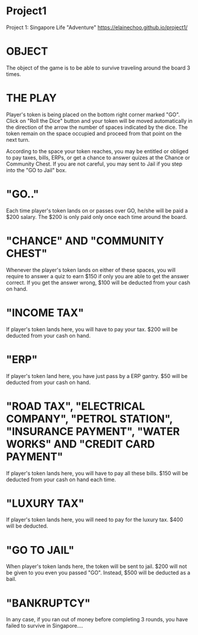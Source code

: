 # Project1
Project 1: Singapore Life "Adventure"
https://elainechoo.github.io/project1/

# OBJECT
The object of the game is to be able to survive traveling around the board 3 times.


# THE PLAY
Player's token is being placed on the bottom right corner marked "GO". Click on "Roll the Dice" button and your token will be moved automatically in the direction of the arrow the number of spaces indicated by the dice. The token remain on the space occupied and proceed from that point on the next turn.

According to the space your token reaches, you may be entitled or obliged to pay taxes, bills, ERPs, or get a chance to answer quizes at the Chance or Community Chest. If you are not careful, you may sent to Jail if you step into the "GO to Jail" box.


# "GO.."
Each time player's token lands on or passes over GO, he/she will be paid a $200 salary. The $200 is only paid only once each time around the board.


# "CHANCE" AND "COMMUNITY CHEST"
Whenever the player's token lands on either of these spaces, you will require to answer a quiz to earn $150 if only you are able to get the answer correct. If you get the answer wrong, $100 will be deducted from your cash on hand.


# "INCOME TAX"
If player's token lands here, you will have to pay your tax. $200 will be deducted from your cash on hand.


# "ERP"
If player's token land here, you have just pass by a ERP gantry. $50 will be deducted from your cash on hand.


# "ROAD TAX", "ELECTRICAL COMPANY", "PETROL STATION", "INSURANCE PAYMENT", "WATER WORKS" AND "CREDIT CARD PAYMENT"
If player's token lands here, you will have to pay all these bills. $150 will be deducted from your cash on hand each time.


# "LUXURY TAX"
If player's token lands here, you will need to pay for the luxury tax. $400 will be deducted.


# "GO TO JAIL"
When player's token lands here, the token will be sent to jail. $200 will not be given to you even you passed "GO". Instead, $500 will be deducted as a bail.


# "BANKRUPTCY"
In any case, if you ran out of money before completing 3 rounds, you have failed to survive in Singapore....
